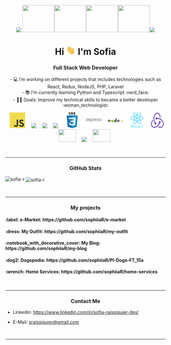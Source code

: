 <p align="center">
  <a href="#" ><img src="https://media.giphy.com/media/10Bb1Bq7BMi9Co/giphy.gif" width="100"/></a>
  <a href="#" ><img src="https://media.giphy.com/media/10Bb1Bq7BMi9Co/giphy.gif" width="100" height="85 /></a>
  <a href="#" ><img src="https://media.giphy.com/media/10Bb1Bq7BMi9Co/giphy.gif" width="100" height="85 /></a>
  <a href="#" ><img src="https://media.giphy.com/media/10Bb1Bq7BMi9Co/giphy.gif" width="100" height="85 /></a>
  <a href="#" ><img src="https://media.giphy.com/media/10Bb1Bq7BMi9Co/giphy.gif" width="100" height="85 /></a>
  <a href="#" ><img src="https://media.giphy.com/media/10Bb1Bq7BMi9Co/giphy.gif" width="100" /></a>
</p>


<h1 align="center">Hi <img src="https://raw.githubusercontent.com/ABSphreak/ABSphreak/master/gifs/Hi.gif" width="30px"> I'm Sofia </h1>
<h3 align="center">Full Stack Web Developer</h3>

<p align="center">
- 💻 I’m working on different projects that includes technologies such as React, Redux, NodeJS, PHP, Laravel </br>
- 📚 I’m currently learning Python and Typescript :nerd_face: </br>
- 💪🏼 Goals: Improve my technical skills to became a better developer :woman_technologist:</br>
</p>

 
 <p align="center"> 
  <code> <img height="50" src="https://raw.githubusercontent.com/devicons/devicon/master/icons/javascript/javascript-original.svg"> </code>
  <code> <img height="50" src="https://img.icons8.com/color/48/000000/git.png"> </code>
  <code> <img height="50" src="https://infinapps.com/wp-content/uploads/2018/10/mongodb-logo.png"> </code>
  <code> <img height="50" src="https://img.icons8.com/color/48/000000/postgreesql.png"> </code>
  <code> <img height="50" src="https://raw.githubusercontent.com/devicons/devicon/master/icons/css3/css3-original-wordmark.svg"> </code>
  <code> <img height="50" src="https://raw.githubusercontent.com/devicons/devicon/master/icons/express/express-original-wordmark.svg"> </code>
  <code> <img height="50" src="https://raw.githubusercontent.com/devicons/devicon/master/icons/nodejs/nodejs-original-wordmark.svg"> </code>
  <code> <img height="50" src="https://raw.githubusercontent.com/devicons/devicon/master/icons/react/react-original-wordmark.svg"> </code>
  <code> <img src="https://raw.githubusercontent.com/devicons/devicon/master/icons/redux/redux-original.svg" alt="redux" width="40" height="50"/> </code>
  <code> <img height="40" src="https://upload.wikimedia.org/wikipedia/commons/thumb/2/27/PHP-logo.svg/2560px-PHP-logo.svg.png" width="55"> </code>
  <code> <img height="40" src="https://upload.wikimedia.org/wikipedia/commons/thumb/9/9a/Laravel.svg/1200px-Laravel.svg.png"> </code>
  <code> <img height="40" src="https://1000marcas.net/wp-content/uploads/2020/11/MySQL-logo.png" width="55"> </code>
 </p>
 <br>
  <hr>
  <h3 align="center">GitHub Stats</h3>
<p><img align="left" src="https://github-readme-stats.vercel.app/api/top-langs?username=sophiiaR&hide=css,html&show_icons=true&locale=en&layout=compact&theme=radical" alt="sofia-r" /></p>

<p>&nbsp;<img align="center" src="https://github-readme-stats.vercel.app/api?username=sophiiaR&show_icons=true&locale=en&theme=radical" alt="sofia-r" width="410" /></p>
<br>
<hr>

<h3 align="center">My projects</h3> 
 
<h4> :label: e-Market: https://github.com/sophiiaR/e-market </h4>
<h4> :dress: My Outfit: https://github.com/sophiiaR/my-outfit </h4>
<h4> :notebook_with_decorative_cover: My Blog: https://github.com/sophiiaR/my-blog</h4>
<h4> :dog2: Dogspedia: https://github.com/sophiiaR/PI-Dogs-FT_15a </h4>
<h4> :wrench: Home Services: https://github.com/sophiiaR/home-services </h4>
<br>
<hr>
<h3 align="center">Contact Me</h3>

- Linkedin: https://www.linkedin.com/in/sofia-raissiguier-dev/

- E-Mail: sraissiguier@gmail.com

<br>
<hr>
